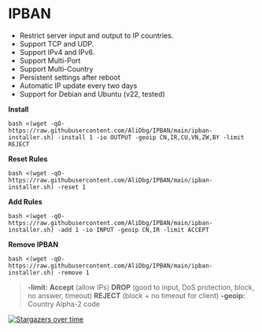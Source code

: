 # IPBAN

- Restrict server input and output to IP countries.
- Support TCP and UDP.
- Support IPv4 and IPv6.
- Support Multi-Port
- Support Multi-Country
- Persistent settings after reboot
- Automatic IP update every two days
- Support for Debian and Ubuntu (v22, tested)

**Install**
```
bash <(wget -qO- https://raw.githubusercontent.com/AliDbg/IPBAN/main/ipban-installer.sh) -install 1 -io OUTPUT -geoip CN,IR,CU,VN,ZW,BY -limit REJECT
```

**Reset Rules**
```
bash <(wget -qO- https://raw.githubusercontent.com/AliDbg/IPBAN/main/ipban-installer.sh) -reset 1
```

**Add Rules**
```
bash <(wget -qO- https://raw.githubusercontent.com/AliDbg/IPBAN/main/ipban-installer.sh) -add 1 -io INPUT -geoip CN,IR -limit ACCEPT
```

**Remove IPBAN**
```
bash <(wget -qO- https://raw.githubusercontent.com/AliDbg/IPBAN/main/ipban-installer.sh) -remove 1
```


> **-limit:**  **Accept** (allow IPs) **DROP** (good to input, DoS protection, block, no answer, timeout) **REJECT** (block + no timeout for client)
> **-geoip:** Country	Alpha-2 code

[![Stargazers over time](https://starchart.cc/AliDbg/IPBAN.svg)](https://starchart.cc/AliDbg/IPBAN)
